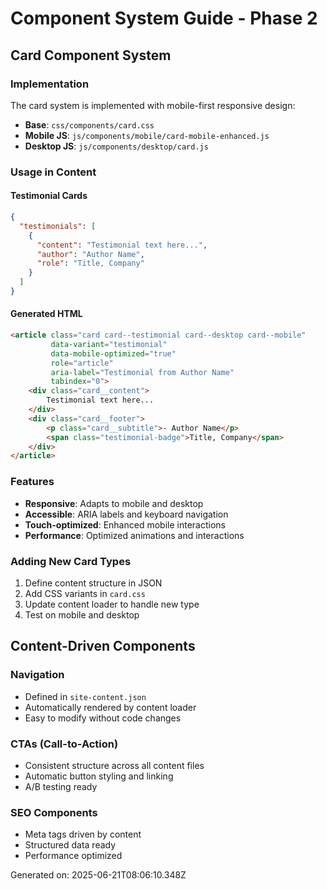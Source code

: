 # Component System Guide - Phase 2

## Card Component System

### Implementation
The card system is implemented with mobile-first responsive design:

- **Base**: `css/components/card.css`
- **Mobile JS**: `js/components/mobile/card-mobile-enhanced.js`
- **Desktop JS**: `js/components/desktop/card.js`

### Usage in Content

#### Testimonial Cards
```json
{
  "testimonials": [
    {
      "content": "Testimonial text here...",
      "author": "Author Name",
      "role": "Title, Company"
    }
  ]
}
```

#### Generated HTML
```html
<article class="card card--testimonial card--desktop card--mobile" 
         data-variant="testimonial" 
         data-mobile-optimized="true"
         role="article" 
         aria-label="Testimonial from Author Name"
         tabindex="0">
    <div class="card__content">
        Testimonial text here...
    </div>
    <div class="card__footer">
        <p class="card__subtitle">- Author Name</p>
        <span class="testimonial-badge">Title, Company</span>
    </div>
</article>
```

### Features
- **Responsive**: Adapts to mobile and desktop
- **Accessible**: ARIA labels and keyboard navigation
- **Touch-optimized**: Enhanced mobile interactions
- **Performance**: Optimized animations and interactions

### Adding New Card Types
1. Define content structure in JSON
2. Add CSS variants in `card.css`
3. Update content loader to handle new type
4. Test on mobile and desktop

## Content-Driven Components

### Navigation
- Defined in `site-content.json`
- Automatically rendered by content loader
- Easy to modify without code changes

### CTAs (Call-to-Action)
- Consistent structure across all content files
- Automatic button styling and linking
- A/B testing ready

### SEO Components
- Meta tags driven by content
- Structured data ready
- Performance optimized

Generated on: 2025-06-21T08:06:10.348Z
